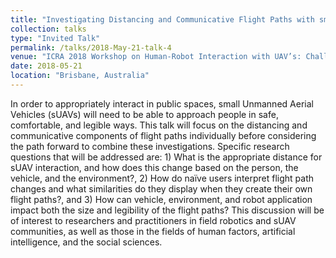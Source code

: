 ```yaml
---
title: "Investigating Distancing and Communicative Flight Paths with small Unmanned Aerial Vehicles"
collection: talks
type: "Invited Talk"
permalink: /talks/2018-May-21-talk-4
venue: "ICRA 2018 Workshop on Human-Robot Interaction with UAV’s: Challenges and Frontiers"
date: 2018-05-21
location: "Brisbane, Australia"
---
```


 In order to appropriately interact in public spaces, small Unmanned Aerial Vehicles (sUAVs) will need to be able to approach people in safe, comfortable, and legible ways.  This talk will focus on the distancing and communicative components of flight paths individually before considering the path forward to combine these investigations.  Specific research questions that will be addressed are:  1)  What is the appropriate distance for sUAV interaction, and how does this change based on the person, the vehicle, and the environment?, 2) How do naïve users interpret flight path changes and what similarities do they display when they create their own flight paths?, and 3)  How can vehicle, environment, and robot application impact both the size and legibility of the flight paths?  This discussion will be of interest to researchers and practitioners in field robotics and sUAV communities, as well as those in the fields of human factors, artificial intelligence, and the social sciences.